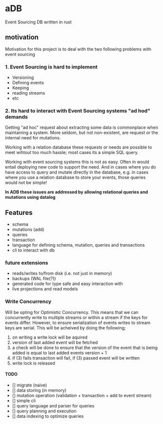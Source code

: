 # aDB

Event Sourcing DB written in rust

## motivation

Motivation for this project is to deal with the two following problems with event sourcing

### 1. Event Sourcing is hard to implement

- Versioning
- Defining events
- Keeping
- reading streams
- etc

### 2. Its hard to interact with Event Sourcing systems "ad hod" demands

Getting "ad hoc" request about extracting some data is commonplace when maintaining a system. More seldom, but not non-existent, are request or the internal need for mutations.

Working with a relation database these requests or needs are possible to meet wihtout too much hassle; most cases its a simple SQL query.

Working with event sourcing systems this is not as easy. Often in would entail deploying new code to support the need. And in cases where you do have access to query and mutate directly in the database, e.g. in cases where you use a relation database to store your events, those queries would not be simple!

**In ADB these issues are addressed by allowing relational queries and mutations using datalog**

## Features

- schema
- mutations (add)
- queries
- transaction
- language for defining schema, mutation, queries and transactions
- cli to interact with db

### future extensions

- reads/writes to/from disk (i.e. not just in memory)
- backups (WAL file(?))
- generated code for type safe and easy interaction with
- live projections and read models

### Write Concurrency

Will be opting for Optimistic Concurrency. This means that we can concurrently write to multiple streams or within a stream if the keys for events differ.
However, to ensure serialization of events writes to stream keys are serial. This will be acheived by doing the following;

1. on writing a write lock will be aquired
2. version of last added event will be fetched
3. a check will be done to ensure that the version of the event that is being added is equal to last added events version + 1
4. if (3) fails transaction will fail, if (3) passed event will be written
5. write lock is released

#### TODO

- [] migrate (naive)
- [] data storing (in memory)
- [] mutation operation (validation + transaction + add to event stream)
- [] simple cli
- [] query language and parser for queries
- [] query planning and execution
- [] data indexing to optimize queries
